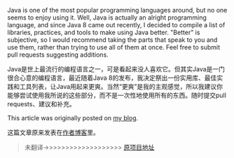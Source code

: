 Java is one of the most popular programming languages around, but no one seems
to enjoy using it. Well, Java is actually an alright programming language, and
since Java 8 came out recently, I decided to compile a list of libraries,
practices, and tools to make using Java better. "Better" is subjective, so I
would recommend taking the parts that speak to you and use them, rather than
trying to use all of them at once. Feel free to submit pull requests
suggesting additions.

Java是世上最流行的编程语言之一，可是看起来没人喜欢它。但其实Java是一门很合心意的编程语言，最近随着Java 8的发布，我决定祭出一份实用库、最佳实践和工具列表，让Java用起来更爽。当然“更爽”是我的主观感觉，所以我建议你能够尝试使用我所说的这些部分，而不是一次性地使用所有的东西。随时提交pull requests、建议和补充。

This article was originally posted on
[my blog](https://blog.seancassidy.me/better-java.html).

这篇文章原来发表在[作者博客](https://blog.seancassidy.me/better-java.html)里。

> 未翻译->>>>>>>>>>>>>>>>>>> [原项目地址](https://github.com/cxxr/better-java)

